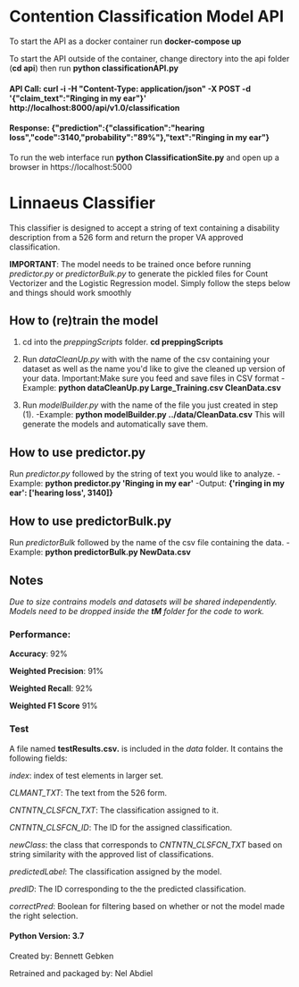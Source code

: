 # Contention Classification Model API


To start the API as a docker container run **docker-compose up**

To start the API outside of the container, change directory into the api folder (**cd api**) then run **python classificationAPI.py**

#### API Call: curl -i -H "Content-Type: application/json" -X POST -d '{"claim_text":"Ringing in my ear"}' http://localhost:8000/api/v1.0/classification

#### Response: {"prediction":{"classification":"hearing loss","code":3140,"probability":"89%"},"text":"Ringing in my ear"}

To run the web interface run **python ClassificationSite.py** and open up a browser in https://localhost:5000



# Linnaeus Classifier
This classifier is designed to accept a string of text containing a disability description from a 526 form and return the proper VA approved classification.

**IMPORTANT**: The model needs to be trained once before running _predictor.py_ or _predictorBulk.py_ to generate the pickled files for Count Vectorizer and the Logistic Regression model. Simply follow the steps below and things should work smoothly

## How to (re)train the model

1) cd into the *preppingScripts* folder. **cd preppingScripts**

2) Run *dataCleanUp.py* with with the name of the csv containing your dataset as well as the name you'd like to give the cleaned up version of your data. 
Important:Make sure you feed and save files in CSV format 
-Example: **python dataCleanUp.py Large_Training.csv CleanData.csv**

3) Run *modelBuilder.py* with the name of the file you just created in step (1).
-Example: **python modelBuilder.py ../data/CleanData.csv**
This will generate the models and automatically save them.

## How to use predictor.py
Run *predictor.py* followed by the string of text you would like to analyze.
-Example: **python predictor.py 'Ringing in my ear'**
-Output: **{'ringing in my ear': ['hearing loss', 3140]}**

## How to use predictorBulk.py

Run *predictorBulk* followed by the name of the csv file containing the data.
-Example: **python predictorBulk.py NewData.csv**


## Notes

_Due to size contrains models and datasets will be shared independently. Models need to be dropped inside the **tM** folder for the code to work._


### Performance:

**Accuracy**: 92%

**Weighted Precision**: 91%

**Weighted Recall**: 92%

**Weighted F1 Score** 91%


### Test

A file named **testResults.csv.** is included in the _data_ folder. It contains the following fields:

*index*: index of test elements in larger set.

*CLMANT_TXT*: The text from the 526 form.

*CNTNTN_CLSFCN_TXT*: The classification assigned to it.

*CNTNTN_CLSFCN_ID*: The ID for the assigned classification.

*newClass*: the class that corresponds to *CNTNTN_CLSFCN_TXT* based on string similarity with the approved list of classifications.

*predictedLabel*: The classification assigned by the model.

*predID*: The ID corresponding to the the predicted classification.

*correctPred*: Boolean for filtering based on whether or not the model made the right selection.


#### Python Version: 3.7


Created by: Bennett Gebken

Retrained and packaged by: Nel Abdiel 